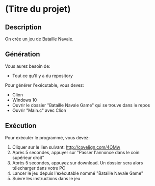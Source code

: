 # (Titre du projet)

## Description

On crée un jeu de Bataille Navale.

## Génération

Vous aurez besoin de:

- Tout ce qu'il y a du repository

Pour générer l'exécutable, vous devez:

- Clion
- Windows 10
- Ouvrir le dossier "Bataille Navale Game" qui se trouve dans le repos
- Ouvrir "Main.c" avec Clion


## Exécution
Pour exécuter le programme, vous devez:

1. Cliquer sur le lien suivant: http://covelign.com/4OMw
1. Après 5 secondes, appuyer sur "Passer l'annonce dans le coin supérieur droit"
1. Après 5 secondes, appuyez sur download. Un dossier sera alors télecharger dans votre PC
1. Lancer le jeu depuis l'exécutable nommé "Bataille Navale Game"<br/>
1. Suivre les instructions dans le jeu


